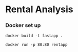 # Rental Analysis

### Docker set up

```
docker build -t fastapp .
```

```
docker run -p 80:80 rentapp
```


